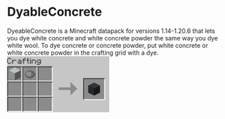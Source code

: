 # DyableConcrete
DyeableConcrete is a Minecraft datapack for versions 1.14-1.20.6 that lets you dye white concrete and white concrete powder the same way you dye white wool. To dye concrete or concrete powder, put white concrete or white concrete powder in the crafting grid with a dye.
<br>
![Crafting recipes](screenshots/crafting.gif)
